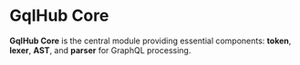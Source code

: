 # GqlHub Core

**GqlHub Core** is the central module providing essential components: **token**, **lexer**, **AST**, and **parser** for GraphQL processing.  
